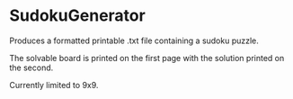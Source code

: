 # SudokuGenerator

Produces a formatted printable .txt file containing a sudoku puzzle.

The solvable board is printed on the first page with the solution printed on the second.

Currently limited to 9x9.
